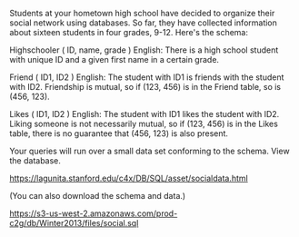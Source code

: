 
Students at your hometown high school have decided to organize their social network using databases. So far, they have collected information about sixteen students in four grades, 9-12. Here's the schema:

Highschooler ( ID, name, grade ) English: There is a high school student with unique ID and a given first name in a certain grade.

Friend ( ID1, ID2 ) English: The student with ID1 is friends with the student with ID2. Friendship is mutual, so if (123, 456) is in the Friend table, so is (456, 123).

Likes ( ID1, ID2 ) English: The student with ID1 likes the student with ID2. Liking someone is not necessarily mutual, so if (123, 456) is in the Likes table, there is no guarantee that (456, 123) is also present.

Your queries will run over a small data set conforming to the schema. View the database.

https://lagunita.stanford.edu/c4x/DB/SQL/asset/socialdata.html

(You can also download the schema and data.)

https://s3-us-west-2.amazonaws.com/prod-c2g/db/Winter2013/files/social.sql
